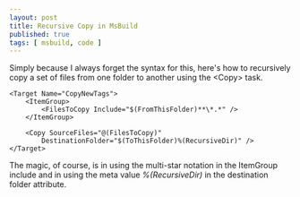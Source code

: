 ```yaml
---
layout: post
title: Recursive Copy in MsBuild
published: true
tags: [ msbuild, code ]
---
```


Simply because I always forget the syntax for this, here's how to recursively 
copy a set of files from one folder to another using the &lt;Copy&gt; task. 

	<Target Name="CopyNewTags">
		<ItemGroup>
			<FilesToCopy Include="$(FromThisFolder)**\*.*" />
		</ItemGroup>
		
		<Copy SourceFiles="@(FilesToCopy)"
			DestinationFolder="$(ToThisFolder)%(RecursiveDir)" />
	</Target>
	
The magic, of course, is in using the multi-star notation
in the ItemGroup include and in using the meta value *%(RecursiveDir)* in 
the destination folder attribute.


